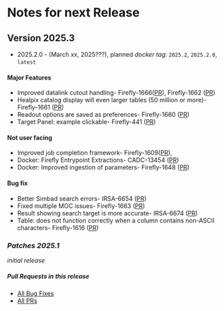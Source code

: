 # Notes for next Release

## Version 2025.3
- 2025.2.0 - (March xx, 2025???), planned _docker tag_: `2025.2`, `2025.2.0`, `latest`


#### Major Features
- Improved datalink cutout handling- Firefly-1666([PR](https://github.com/Caltech-IPAC/firefly/pull/1717)), Firefly-1662 ([PR](https://github.com/Caltech-IPAC/firefly/pull/1715))
- Healpix catalog display will even larger tables (50 million or more)- Firefly-1661 ([PR](https://github.com/Caltech-IPAC/firefly/pull/1713))
- Readout options are saved as preferences- Firefly-1660 ([PR](https://github.com/Caltech-IPAC/firefly/pull/1707))
- Target Panel: example clickable- Firefly-441 ([PR](https://github.com/Caltech-IPAC/firefly/pull/1696))

#### Not user facing
- Improved job completion framework- Firefly-1609([PR](https://github.com/Caltech-IPAC/firefly/pull/1719)), 
- Docker: Firefly Entrypoint Extractions- CADC-13454 ([PR](https://github.com/Caltech-IPAC/firefly/pull/1708))
- Docker: Improved ingestion of parameters- Firefly-1648 ([PR](https://github.com/Caltech-IPAC/firefly/pull/1698))

#### Bug fix
- Better Simbad search errors- IRSA-6654 ([PR](https://github.com/Caltech-IPAC/firefly/pull/1714))
- Fixed multiple MOC issues- Firefly-1663 ([PR](https://github.com/Caltech-IPAC/firefly/pull/1716))
- Result showing search target is more accurate- IRSA-6674 ([PR](https://github.com/Caltech-IPAC/firefly/pull/1712)) 
- Table: does not function correctly when a column contains non-ASCII characters- Firefly-1616 ([PR](https://github.com/Caltech-IPAC/firefly/pull/1716)) 


### _Patches 2025.1_
_initial release_
                                        
##### _Pull Requests in this release_
- [All Bug Fixes](https://github.com/caltech-ipac/firefly/pulls?q=is%3apr+milestone%3a2025.2+label%3abug)
- [All PRs](https://github.com/caltech-ipac/firefly/pulls?q=is%3apr++milestone%3a2025.2+)
